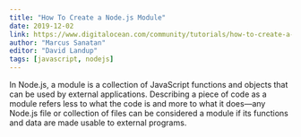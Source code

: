 ```yaml
---
title: "How To Create a Node.js Module"
date: 2019-12-02
link: https://www.digitalocean.com/community/tutorials/how-to-create-a-node-js-module
author: "Marcus Sanatan"
editor: "David Landup"
tags: [javascript, nodejs]
---
```


In Node.js, a module is a collection of JavaScript functions and objects that can be used by external applications. Describing a piece of code as a module refers less to what the code is and more to what it does—any Node.js file or collection of files can be considered a module if its functions and data are made usable to external programs.
